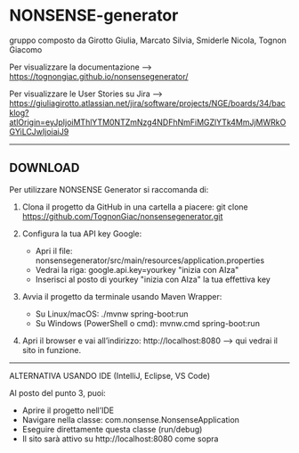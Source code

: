 # NONSENSE-generator
gruppo composto da Girotto Giulia, Marcato Silvia, Smiderle Nicola, Tognon Giacomo

Per visualizzare la documentazione --> https://tognongiac.github.io/nonsensegenerator/

Per visualizzare le User Stories su Jira --> https://giuliagirotto.atlassian.net/jira/software/projects/NGE/boards/34/backlog?atlOrigin=eyJpIjoiMThlYTM0NTZmNzg4NDFhNmFiMGZlYTk4MmJjMWRkOGYiLCJwIjoiaiJ9


---


## DOWNLOAD

Per utilizzare NONSENSE Generator si raccomanda di:

1) Clona il progetto da GitHub in una cartella a piacere:
   git clone https://github.com/TognonGiac/nonsensegenerator.git

2) Configura la tua API key Google:
      - Apri il file: nonsensegenerator/src/main/resources/application.properties
      - Vedrai la riga:      google.api.key=yourkey "inizia con AIza"
      - Inserisci al posto di yourkey "inizia con AIza" la tua effettiva key

3) Avvia il progetto da terminale usando Maven Wrapper:
      - Su Linux/macOS:
          ./mvnw spring-boot:run
      - Su Windows (PowerShell o cmd):
          mvnw.cmd spring-boot:run

4) Apri il browser e vai all’indirizzo:
   http://localhost:8080
   --> qui vedrai il sito in funzione.

---------------------------------------------

ALTERNATIVA USANDO IDE (IntelliJ, Eclipse, VS Code)

Al posto del punto 3, puoi:
- Aprire il progetto nell’IDE
- Navigare nella classe: com.nonsense.NonsenseApplication
- Eseguire direttamente questa classe (run/debug)
- Il sito sarà attivo su http://localhost:8080
come sopra
